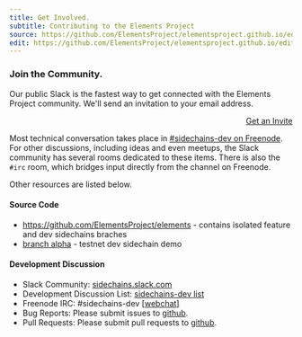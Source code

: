 ```yaml
---
title: Get Involved.
subtitle: Contributing to the Elements Project
source: https://github.com/ElementsProject/elementsproject.github.io/edit/hexo/source/contributing/index.md
edit: https://github.com/ElementsProject/elementsproject.github.io/edit/hexo/source/contributing/index.md
---
```


<div class="ui vertical stripe segment" style="padding: 0; border: 0;">
  <h3 class="ui header">Join the Community.</h3>
  <p>Our public Slack is the fastest way to get connected with the Elements Project community.  We'll send an invitation to your email address.</p>
  <a href="https://chat.elementsproject.org/" class="ui button primary huge" style="float:right;">Get an Invite<i class="icon right chevron"></i></a>
  <div style="clear: both;"></div>
</div>

Most technical conversation takes place in [#sidechains-dev on Freenode](http://webchat.freenode.net/?channels=%23sidechains-dev).  For other discussions, including ideas and even meetups, the Slack community has several rooms dedicated to these items.  There is also the <code>#irc</code> room, which bridges input directly from the channel on Freenode.

Other resources are listed below.

#### Source Code
* https://github.com/ElementsProject/elements - contains isolated feature and dev sidechains braches
 * [branch alpha](https://github.com/ElementsProject/bitcoin/tree/alpha) - testnet dev sidechain demo

#### Development Discussion
* Slack Community: [sidechains.slack.com](https://sidechains.slack.com)
* Development Discussion List: [sidechains-dev list](https://lists.linuxfoundation.org/mailman/listinfo/sidechains-dev)
* Freenode IRC: #sidechains-dev [[webchat](http://webchat.freenode.net/?channels=%23sidechains-dev)]
* Bug Reports: Please submit issues to [github](https://github.com/ElementsProject/elements/issues).
* Pull Requests: Please submit pull requests to [github](https://github.com/ElementsProject/elements/pulls).
